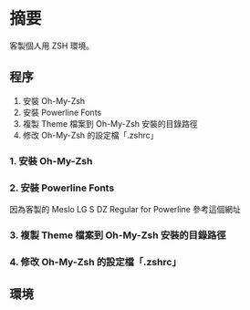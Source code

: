 # 摘要
客製個人用 ZSH 環境。

## 程序

 1. 安裝 Oh-My-Zsh
 2. 安裝 Powerline Fonts
 3. 複製 Theme 檔案到 Oh-My-Zsh 安裝的目錄路徑
 4. 修改 Oh-My-Zsh 的設定檔「.zshrc」

### 1. 安裝 Oh-My-Zsh

### 2. 安裝 Powerline Fonts

因為客製的 Meslo LG S DZ Regular for Powerline 
參考這個網址

### 3. 複製 Theme 檔案到 Oh-My-Zsh 安裝的目錄路徑

### 4. 修改 Oh-My-Zsh 的設定檔「.zshrc」


## 環境
